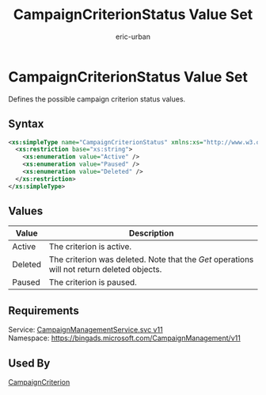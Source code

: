 ﻿---
title: CampaignCriterionStatus Value Set
ms.service: bing-ads-campaign-management-service
ms.topic: article
author: eric-urban
ms.author: eur
description: Defines the possible campaign criterion status values.
---
# CampaignCriterionStatus Value Set
Defines the possible campaign criterion status values.

## Syntax
```xml
<xs:simpleType name="CampaignCriterionStatus" xmlns:xs="http://www.w3.org/2001/XMLSchema">
  <xs:restriction base="xs:string">
    <xs:enumeration value="Active" />
    <xs:enumeration value="Paused" />
    <xs:enumeration value="Deleted" />
  </xs:restriction>
</xs:simpleType>
```

## <a name="values"></a>Values

|Value|Description|
|-----------|---------------|
|<a name="active"></a>Active|The criterion is active.|
|<a name="deleted"></a>Deleted|The criterion was deleted. Note that the *Get* operations will not return deleted objects.|
|<a name="paused"></a>Paused|The criterion is paused.|

## Requirements
Service: [CampaignManagementService.svc v11](https://campaign.api.bingads.microsoft.com/Api/Advertiser/CampaignManagement/v11/CampaignManagementService.svc)  
Namespace: https://bingads.microsoft.com/CampaignManagement/v11  

## Used By
[CampaignCriterion](campaigncriterion.md)  
